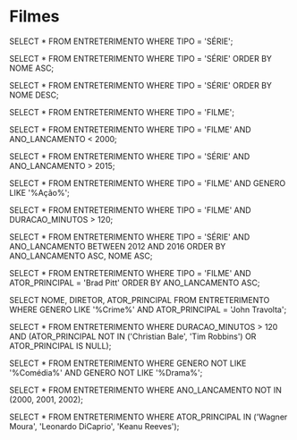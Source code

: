 # Filmes

SELECT * FROM ENTRETERIMENTO WHERE TIPO = 'SÉRIE';

SELECT * FROM ENTRETERIMENTO WHERE TIPO = 'SÉRIE' ORDER BY NOME ASC;

SELECT * FROM ENTRETERIMENTO WHERE TIPO = 'SÉRIE' ORDER BY NOME DESC;

SELECT * FROM ENTRETERIMENTO WHERE TIPO = 'FILME';

SELECT * FROM ENTRETERIMENTO WHERE TIPO = 'FILME' AND ANO_LANCAMENTO < 2000;

SELECT * FROM ENTRETERIMENTO WHERE TIPO = 'SÉRIE' AND ANO_LANCAMENTO > 2015;

SELECT * FROM ENTRETERIMENTO WHERE TIPO = 'FILME' AND GENERO LIKE '%Ação%';

SELECT * FROM ENTRETERIMENTO WHERE TIPO = 'FILME' AND DURACAO_MINUTOS > 120;

SELECT * FROM ENTRETERIMENTO WHERE TIPO = 'SÉRIE' AND ANO_LANCAMENTO BETWEEN 2012 AND 2016 ORDER BY ANO_LANCAMENTO ASC, NOME ASC;

SELECT * FROM ENTRETERIMENTO WHERE TIPO = 'FILME' AND ATOR_PRINCIPAL = 'Brad Pitt' ORDER BY ANO_LANCAMENTO ASC;

SELECT NOME, DIRETOR, ATOR_PRINCIPAL FROM ENTRETERIMENTO WHERE GENERO LIKE '%Crime%' AND ATOR_PRINCIPAL = 'John Travolta';

SELECT * FROM ENTRETERIMENTO WHERE DURACAO_MINUTOS > 120 AND (ATOR_PRINCIPAL NOT IN ('Christian Bale', 'Tim Robbins') OR ATOR_PRINCIPAL IS NULL);

SELECT * FROM ENTRETERIMENTO WHERE GENERO NOT LIKE '%Comédia%' AND GENERO NOT LIKE '%Drama%';

SELECT * FROM ENTRETERIMENTO WHERE ANO_LANCAMENTO NOT IN (2000, 2001, 2002);

SELECT * FROM ENTRETERIMENTO WHERE ATOR_PRINCIPAL IN ('Wagner Moura', 'Leonardo DiCaprio', 'Keanu Reeves');
